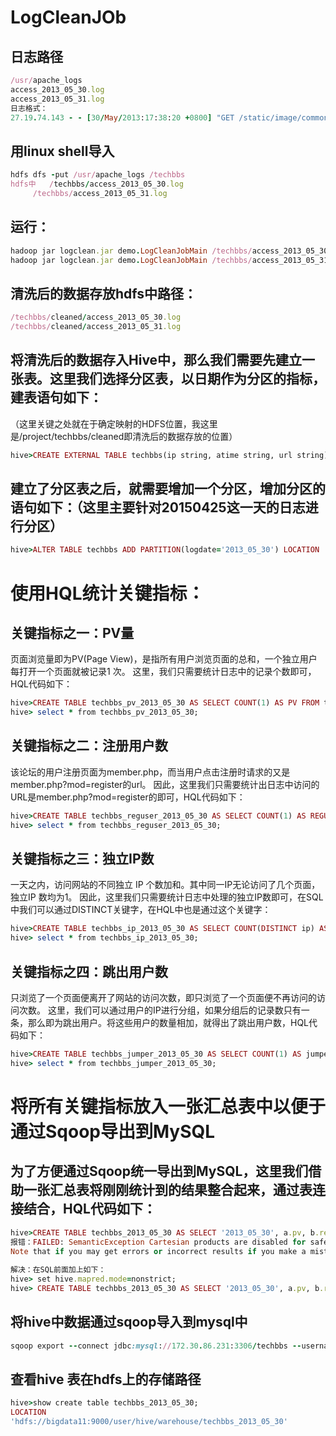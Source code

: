 # LogCleanJOb
## 日志路径
```ruby
/usr/apache_logs
access_2013_05_30.log
access_2013_05_31.log
日志格式：
27.19.74.143 - - [30/May/2013:17:38:20 +0800] "GET /static/image/common/faq.gif HTTP/1.1" 200 1127
```
  
## 用linux shell导入
```ruby
hdfs dfs -put /usr/apache_logs /techbbs
hdfs中   /techbbs/access_2013_05_30.log
	 /techbbs/access_2013_05_31.log
```
       
##  运行：
```ruby
hadoop jar logclean.jar demo.LogCleanJobMain /techbbs/access_2013_05_30.log /techbbs/cleaned/2013_05_30	
hadoop jar logclean.jar demo.LogCleanJobMain /techbbs/access_2013_05_31.log /techbbs/cleaned/2013_05_31
```

## 清洗后的数据存放hdfs中路径：
```ruby
/techbbs/cleaned/access_2013_05_30.log
/techbbs/cleaned/access_2013_05_31.log
```

## 将清洗后的数据存入Hive中，那么我们需要先建立一张表。这里我们选择分区表，以日期作为分区的指标，建表语句如下：
（这里关键之处就在于确定映射的HDFS位置，我这里是/project/techbbs/cleaned即清洗后的数据存放的位置）
```ruby
hive>CREATE EXTERNAL TABLE techbbs(ip string, atime string, url string) PARTITIONED BY (logdate string) ROW FORMAT DELIMITED FIELDS TERMINATED BY '\t' LOCATION '/techbbs/cleaned';
```

## 建立了分区表之后，就需要增加一个分区，增加分区的语句如下：（这里主要针对20150425这一天的日志进行分区）
```ruby
hive>ALTER TABLE techbbs ADD PARTITION(logdate='2013_05_30') LOCATION '/techbbs/cleaned/2013_05_30';
```

# 使用HQL统计关键指标：
## 关键指标之一：PV量

页面浏览量即为PV(Page View)，是指所有用户浏览页面的总和，一个独立用户每打开一个页面就被记录1 次。
这里，我们只需要统计日志中的记录个数即可，HQL代码如下：
```ruby
hive>CREATE TABLE techbbs_pv_2013_05_30 AS SELECT COUNT(1) AS PV FROM techbbs WHERE logdate='2013_05_30';
hive> select * from techbbs_pv_2013_05_30;
```
  
## 关键指标之二：注册用户数

该论坛的用户注册页面为member.php，而当用户点击注册时请求的又是member.php?mod=register的url。
因此，这里我们只需要统计出日志中访问的URL是member.php?mod=register的即可，HQL代码如下：
```ruby
hive>CREATE TABLE techbbs_reguser_2013_05_30 AS SELECT COUNT(1) AS REGUSER FROM techbbs WHERE logdate='2013_05_30' AND INSTR(url,'member.php?mod=register')>0;　
hive> select * from techbbs_reguser_2013_05_30;
```
  
## 关键指标之三：独立IP数

一天之内，访问网站的不同独立 IP 个数加和。其中同一IP无论访问了几个页面，独立IP 数均为1。
因此，这里我们只需要统计日志中处理的独立IP数即可，在SQL中我们可以通过DISTINCT关键字，在HQL中也是通过这个关键字：
```ruby
hive>CREATE TABLE techbbs_ip_2013_05_30 AS SELECT COUNT(DISTINCT ip) AS IP FROM techbbs WHERE logdate='2013_05_30';
hive> select * from techbbs_ip_2013_05_30;
```
  
## 关键指标之四：跳出用户数

只浏览了一个页面便离开了网站的访问次数，即只浏览了一个页面便不再访问的访问次数。
这里，我们可以通过用户的IP进行分组，如果分组后的记录数只有一条，那么即为跳出用户。将这些用户的数量相加，就得出了跳出用户数，HQL代码如下：
```ruby
hive>CREATE TABLE techbbs_jumper_2013_05_30 AS SELECT COUNT(1) AS jumper FROM (SELECT COUNT(ip) AS times FROM techbbs WHERE logdate='2013_05_30' GROUP BY ip HAVING times=1) e;
hive> select * from techbbs_jumper_2013_05_30;
```
  
# 将所有关键指标放入一张汇总表中以便于通过Sqoop导出到MySQL
## 为了方便通过Sqoop统一导出到MySQL，这里我们借助一张汇总表将刚刚统计到的结果整合起来，通过表连接结合，HQL代码如下：
```ruby
hive>CREATE TABLE techbbs_2013_05_30 AS SELECT '2013_05_30', a.pv, b.reguser, c.ip, d.jumper FROM techbbs_pv_2013_05_30 a JOIN techbbs_reguser_2013_05_30 b ON 1=1 JOIN techbbs_ip_2013_05_30 c ON 1=1 JOIN techbbs_jumper_2013_05_30 d ON 1=1;
报错：FAILED: SemanticException Cartesian products are disabled for safety reasons. If you know what you are doing, please sethive.strict.checks.cartesian.product to false and that hive.mapred.mode is not st to 'strict' to proceed. 
Note that if you may get errors or incorrect results if you make a mistake while using some of the unsafe features.
	
解决：在SQL前面加上如下： 
hive> set hive.mapred.mode=nonstrict;
hive> CREATE TABLE techbbs_2013_05_30 AS SELECT '2013_05_30', a.pv, b.reguser, c.ip, d.jumper FROM techbbs_pv_2013_05_30 a JOIN techbbs_reguser_2013_05_30 b ON 1=1 JOIN techbbs_ip_2013_05_30 c ON 1=1 JOIN techbbs_jumper_2013_05_30 d ON 1=1;
 ```
## 将hive中数据通过sqoop导入到mysql中
```ruby
sqoop export --connect jdbc:mysql://172.30.86.231:3306/techbbs --username root --password 921027 --table techbbs_logs_stat --fields-terminated-by '\001' --export-dir '/user/hive/warehouse/techbbs_2013_05_30'
```

## 查看hive 表在hdfs上的存储路径
```ruby
hive>show create table techbbs_2013_05_30;
LOCATION
'hdfs://bigdata11:9000/user/hive/warehouse/techbbs_2013_05_30'
```
